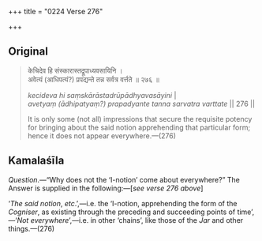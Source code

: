 +++
title = "0224 Verse 276"

+++
## Original 
>
> केचिदेव हि संस्कारास्तद्रूपाध्यवसायिनि ।  
> अवेत्यं (आधिपत्यं?) प्रपद्यन्ते तन्न सर्वत्र वर्त्तते ॥ २७६ ॥ 
>
> *kecideva hi saṃskārāstadrūpādhyavasāyini* \|  
> *avetyaṃ (ādhipatyaṃ?) prapadyante tanna sarvatra varttate* \|\| 276 \|\| 
>
> It is only some (not all) impressions that secure the requisite potency for bringing about the said notion apprehending that particular form; hence it does not appear everywhere.—(276)



## Kamalaśīla

*Question*.—“Why does not the ‘I-notion’ come about everywhere?” The Answer is supplied in the following:—[*see verse 276 above*]

‘*The said notion*, *etc*.’,—i.e. the ‘I-notion, apprehending the form of the *Cogniser*, as existing through the preceding and succeeding points of time’,—‘*Not everywhere*’,—i.e. in other ‘chains’, like those of the *Jar* and other things.—(276)


